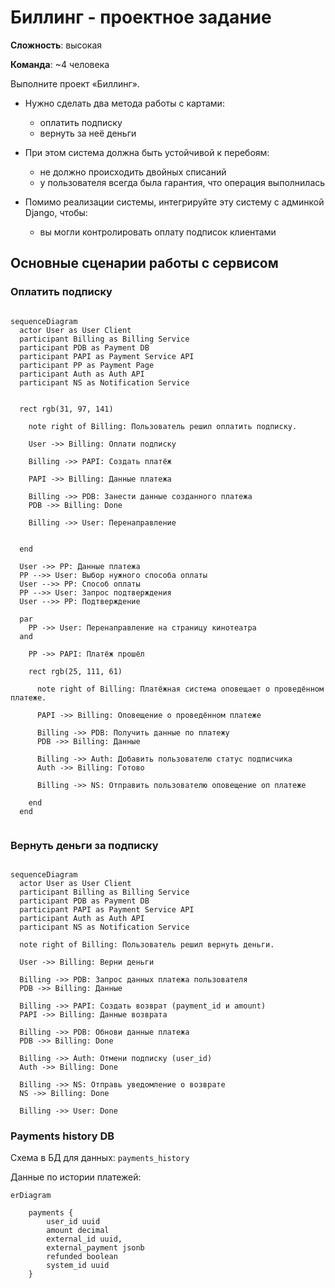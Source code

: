 # Биллинг - проектное задание

**Сложность**: высокая

**Команда**: ~4 человека

Выполните проект «Биллинг».
- Нужно сделать два метода работы с картами:
  - оплатить подписку
  - вернуть за неё деньги

- При этом система должна быть устойчивой к перебоям:
  - не должно происходить двойных списаний
  - у пользователя всегда была гарантия, что операция выполнилась

- Помимо реализации системы, интегрируйте эту систему с админкой Django, чтобы:
  - вы могли контролировать оплату подписок клиентами


## Основные сценарии работы с сервисом

### Оплатить подписку

```mermaid

sequenceDiagram
  actor User as User Client
  participant Billing as Billing Service
  participant PDB as Payment DB
  participant PAPI as Payment Service API
  participant PP as Payment Page
  participant Auth as Auth API
  participant NS as Notification Service


  rect rgb(31, 97, 141)

    note right of Billing: Пользователь решил оплатить подписку.

    User ->> Billing: Оплати подписку

    Billing ->> PAPI: Создать платёж

    PAPI ->> Billing: Данные платежа

    Billing ->> PDB: Занести данные созданного платежа
    PDB ->> Billing: Done

    Billing ->> User: Перенаправление


  end

  User ->> PP: Данные платежа
  PP -->> User: Выбор нужного способа оплаты
  User -->> PP: Способ оплаты
  PP -->> User: Запрос подтверждения
  User -->> PP: Подтверждение

  par
    PP ->> User: Перенаправление на страницу кинотеатра
  and

    PP ->> PAPI: Платёж прошёл

    rect rgb(25, 111, 61)

      note right of Billing: Платёжная система оповещает о проведённом платеже.

      PAPI ->> Billing: Оповещение о проведённом платеже

      Billing ->> PDB: Получить данные по платежу
      PDB ->> Billing: Данные

      Billing ->> Auth: Добавить пользователю статус подписчика
      Auth ->> Billing: Готово

      Billing ->> NS: Отправить пользователю оповещение оп платеже

    end
  end


```

### Вернуть деньги за подписку

```mermaid

sequenceDiagram
  actor User as User Client
  participant Billing as Billing Service
  participant PDB as Payment DB
  participant PAPI as Payment Service API
  participant Auth as Auth API
  participant NS as Notification Service

  note right of Billing: Пользователь решил вернуть деньги.

  User ->> Billing: Верни деньги

  Billing ->> PDB: Запрос данных платежа пользователя
  PDB ->> Billing: Данные

  Billing ->> PAPI: Создать возврат (payment_id и amount)
  PAPI ->> Billing: Данные возврата

  Billing ->> PDB: Обнови данные платежа
  PDB ->> Billing: Done

  Billing ->> Auth: Отмени подписку (user_id)
  Auth ->> Billing: Done

  Billing ->> NS: Отправь уведомление о возврате
  NS ->> Billing: Done

  Billing ->> User: Done

```
### Payments history DB

Схема в БД для данных: `payments_history`


Данные по истории платежей:

```mermaid
erDiagram

    payments {
        user_id uuid
        amount decimal
        external_id uuid,
        external_payment jsonb
        refunded boolean
        system_id uuid
    }

```
